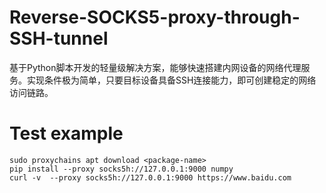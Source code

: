 # Reverse-SOCKS5-proxy-through-SSH-tunnel
基于Python脚本开发的轻量级解决方案，能够快速搭建内网设备的网络代理服务。实现条件极为简单，只要目标设备具备SSH连接能力，即可创建稳定的网络访问链路。


# Test example
`sudo proxychains apt download <package-name>`  
`pip install --proxy socks5h://127.0.0.1:9000 numpy`  
`curl -v  --proxy socks5h://127.0.0.1:9000 https://www.baidu.com`

